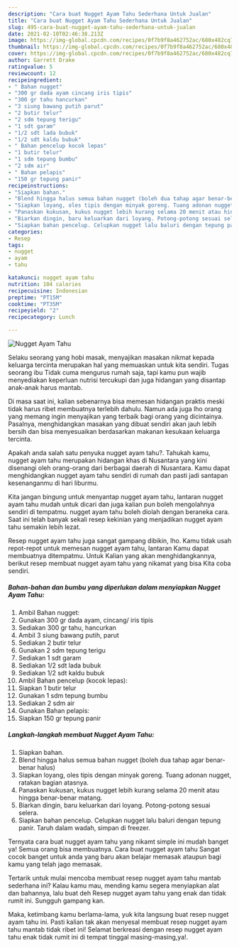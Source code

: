 ```yaml
---
description: "Cara buat Nugget Ayam Tahu Sederhana Untuk Jualan"
title: "Cara buat Nugget Ayam Tahu Sederhana Untuk Jualan"
slug: 495-cara-buat-nugget-ayam-tahu-sederhana-untuk-jualan
date: 2021-02-10T02:46:38.213Z
image: https://img-global.cpcdn.com/recipes/0f7b9f8a462752ac/680x482cq70/nugget-ayam-tahu-foto-resep-utama.jpg
thumbnail: https://img-global.cpcdn.com/recipes/0f7b9f8a462752ac/680x482cq70/nugget-ayam-tahu-foto-resep-utama.jpg
cover: https://img-global.cpcdn.com/recipes/0f7b9f8a462752ac/680x482cq70/nugget-ayam-tahu-foto-resep-utama.jpg
author: Garrett Drake
ratingvalue: 5
reviewcount: 12
recipeingredient:
- " Bahan nugget"
- "300 gr dada ayam cincang iris tipis"
- "300 gr tahu hancurkan"
- "3 siung bawang putih parut"
- "2 butir telur"
- "2 sdm tepung terigu"
- "1 sdt garam"
- "1/2 sdt lada bubuk"
- "1/2 sdt kaldu bubuk"
- " Bahan pencelup kocok lepas"
- "1 butir telur"
- "1 sdm tepung bumbu"
- "2 sdm air"
- " Bahan pelapis"
- "150 gr tepung panir"
recipeinstructions:
- "Siapkan bahan."
- "Blend hingga halus semua bahan nugget (boleh dua tahap agar benar-benar halus)"
- "Siapkan loyang, oles tipis dengan minyak goreng. Tuang adonan nugget, ratakan bagian atasnya."
- "Panaskan kukusan, kukus nugget lebih kurang selama 20 menit atau hingga benar-benar matang."
- "Biarkan dingin, baru keluarkan dari loyang. Potong-potong sesuai selera."
- "Siapkan bahan pencelup. Celupkan nugget lalu baluri dengan tepung panir. Taruh dalam wadah, simpan di freezer."
categories:
- Resep
tags:
- nugget
- ayam
- tahu

katakunci: nugget ayam tahu 
nutrition: 104 calories
recipecuisine: Indonesian
preptime: "PT15M"
cooktime: "PT35M"
recipeyield: "2"
recipecategory: Lunch

---
```



![Nugget Ayam Tahu](https://img-global.cpcdn.com/recipes/0f7b9f8a462752ac/680x482cq70/nugget-ayam-tahu-foto-resep-utama.jpg)

Selaku seorang yang hobi masak, menyajikan masakan nikmat kepada keluarga tercinta merupakan hal yang memuaskan untuk kita sendiri. Tugas seorang ibu Tidak cuma mengurus rumah saja, tapi kamu pun wajib menyediakan keperluan nutrisi tercukupi dan juga hidangan yang disantap anak-anak harus mantab.

Di masa  saat ini, kalian sebenarnya bisa memesan hidangan praktis meski tidak harus ribet membuatnya terlebih dahulu. Namun ada juga lho orang yang memang ingin menyajikan yang terbaik bagi orang yang dicintainya. Pasalnya, menghidangkan masakan yang dibuat sendiri akan jauh lebih bersih dan bisa menyesuaikan berdasarkan makanan kesukaan keluarga tercinta. 



Apakah anda salah satu penyuka nugget ayam tahu?. Tahukah kamu, nugget ayam tahu merupakan hidangan khas di Nusantara yang kini disenangi oleh orang-orang dari berbagai daerah di Nusantara. Kamu dapat menghidangkan nugget ayam tahu sendiri di rumah dan pasti jadi santapan kesenanganmu di hari liburmu.

Kita jangan bingung untuk menyantap nugget ayam tahu, lantaran nugget ayam tahu mudah untuk dicari dan juga kalian pun boleh mengolahnya sendiri di tempatmu. nugget ayam tahu boleh diolah dengan beraneka cara. Saat ini telah banyak sekali resep kekinian yang menjadikan nugget ayam tahu semakin lebih lezat.

Resep nugget ayam tahu juga sangat gampang dibikin, lho. Kamu tidak usah repot-repot untuk memesan nugget ayam tahu, lantaran Kamu dapat membuatnya ditempatmu. Untuk Kalian yang akan menghidangkannya, berikut resep membuat nugget ayam tahu yang nikamat yang bisa Kita coba sendiri.

<!--inarticleads1-->

##### Bahan-bahan dan bumbu yang diperlukan dalam menyiapkan Nugget Ayam Tahu:

1. Ambil  Bahan nugget:
1. Gunakan 300 gr dada ayam, cincang/ iris tipis
1. Sediakan 300 gr tahu, hancurkan
1. Ambil 3 siung bawang putih, parut
1. Sediakan 2 butir telur
1. Gunakan 2 sdm tepung terigu
1. Sediakan 1 sdt garam
1. Sediakan 1/2 sdt lada bubuk
1. Sediakan 1/2 sdt kaldu bubuk
1. Ambil  Bahan pencelup (kocok lepas):
1. Siapkan 1 butir telur
1. Gunakan 1 sdm tepung bumbu
1. Sediakan 2 sdm air
1. Gunakan  Bahan pelapis:
1. Siapkan 150 gr tepung panir




<!--inarticleads2-->

##### Langkah-langkah membuat Nugget Ayam Tahu:

1. Siapkan bahan.
1. Blend hingga halus semua bahan nugget (boleh dua tahap agar benar-benar halus)
1. Siapkan loyang, oles tipis dengan minyak goreng. Tuang adonan nugget, ratakan bagian atasnya.
1. Panaskan kukusan, kukus nugget lebih kurang selama 20 menit atau hingga benar-benar matang.
1. Biarkan dingin, baru keluarkan dari loyang. Potong-potong sesuai selera.
1. Siapkan bahan pencelup. Celupkan nugget lalu baluri dengan tepung panir. Taruh dalam wadah, simpan di freezer.




Ternyata cara buat nugget ayam tahu yang nikamt simple ini mudah banget ya! Semua orang bisa membuatnya. Cara buat nugget ayam tahu Sangat cocok banget untuk anda yang baru akan belajar memasak ataupun bagi kamu yang telah jago memasak.

Tertarik untuk mulai mencoba membuat resep nugget ayam tahu mantab sederhana ini? Kalau kamu mau, mending kamu segera menyiapkan alat dan bahannya, lalu buat deh Resep nugget ayam tahu yang enak dan tidak rumit ini. Sungguh gampang kan. 

Maka, ketimbang kamu berlama-lama, yuk kita langsung buat resep nugget ayam tahu ini. Pasti kalian tak akan menyesal membuat resep nugget ayam tahu mantab tidak ribet ini! Selamat berkreasi dengan resep nugget ayam tahu enak tidak rumit ini di tempat tinggal masing-masing,ya!.

